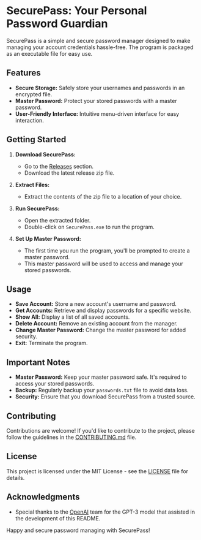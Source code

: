 # SecurePass: Your Personal Password Guardian

SecurePass is a simple and secure password manager designed to make managing your account credentials hassle-free. The program is packaged as an executable file for easy use.

## Features

- **Secure Storage:** Safely store your usernames and passwords in an encrypted file.
- **Master Password:** Protect your stored passwords with a master password.
- **User-Friendly Interface:** Intuitive menu-driven interface for easy interaction.

## Getting Started

1. **Download SecurePass:**
   - Go to the [Releases](https://github.com/lucifuge2003/SecurePass/tree/main) section.
   - Download the latest release zip file.

2. **Extract Files:**
   - Extract the contents of the zip file to a location of your choice.

3. **Run SecurePass:**
   - Open the extracted folder.
   - Double-click on `SecurePass.exe` to run the program.

4. **Set Up Master Password:**
   - The first time you run the program, you'll be prompted to create a master password.
   - This master password will be used to access and manage your stored passwords.

## Usage

- **Save Account:** Store a new account's username and password.
- **Get Accounts:** Retrieve and display passwords for a specific website.
- **Show All:** Display a list of all saved accounts.
- **Delete Account:** Remove an existing account from the manager.
- **Change Master Password:** Change the master password for added security.
- **Exit:** Terminate the program.

## Important Notes

- **Master Password:** Keep your master password safe. It's required to access your stored passwords.
- **Backup:** Regularly backup your `passwords.txt` file to avoid data loss.
- **Security:** Ensure that you download SecurePass from a trusted source.

## Contributing

Contributions are welcome! If you'd like to contribute to the project, please follow the guidelines in the [CONTRIBUTING.md](CONTRIBUTING.md) file.

## License

This project is licensed under the MIT License - see the [LICENSE](LICENSE) file for details.

## Acknowledgments

- Special thanks to the [OpenAI](https://www.openai.com/) team for the GPT-3 model that assisted in the development of this README.

Happy and secure password managing with SecurePass!
